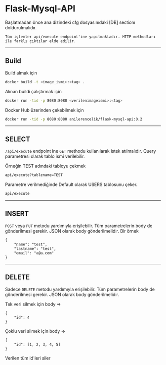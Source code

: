 # Flask-Mysql-API

Başlatmadan önce ana dizindeki cfg dosyasınıdaki [DB] sectionı doldurulmalıdır.

`Tüm işlemler api/execute endpoint'ine yapılmaktadır. HTTP methodları ile farklı çıktılar elde edilir.`

<hr>

## Build 

Build almak için 

```sh
docker build -t <image_ismi>:<tag> .
```

Alınan buildi çalıştırmak için 

```sh
docker run -tid -p 8080:8080 <verilenimageismi>:<tag>
```

Docker Hub üzerinden çekebilmek için

```sh
docker run -tid -p 8080:8080 anilerencelik/flask-mysql-api:0.2
```

<hr>

## SELECT

`/api/execute` endpoint ine `GET`
methodu kullanılarak istek atılmalıdır.
Query parametresi olarak tablo ismi verilebilir.

Örneğin TEST adındaki tabloyu çekmek
```sh
api/execute?tablename=TEST
```
Parametre verilmediğinde Default olarak USERS tablosunu çeker.
```sh
api/execute
```
 
<hr>

## INSERT

`POST` veya `PUT` metodu yardımıyla erişilebilir. Tüm parametrelerin body de gönderilmesi gerekir. JSON olarak body gönderilmelidir. Bir örnek

```
{
    "name": "test",
    "lastname": "test",
    "email": "a@a.com"
}
```
<hr>

## DELETE

Sadece `DELETE` metodu yardımıyla erişilebilir. Tüm parametrelerin body de gönderilmesi gerekir. JSON olarak body gönderilmelidir.

Tek veri silmek için body => 
```
{
    "id": 4
}
```
Çoklu veri silmek için body => 
```
{
    "id": [1, 2, 3, 4, 5]
}
```
Verilen tüm id'leri siler
